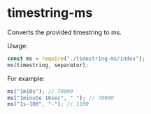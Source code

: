 # timestring-ms
Converts the provided timestring to ms.

Usage:
```JavaScript
const ms = require("./timestring-ms/index");
ms(timestring, separator);
```

For example:
```JavaScript
ms("1m10s"); // 70000
ms("1minute 10sec", " "); // 70000
ms("1s-100", "-"); // 1100
```
